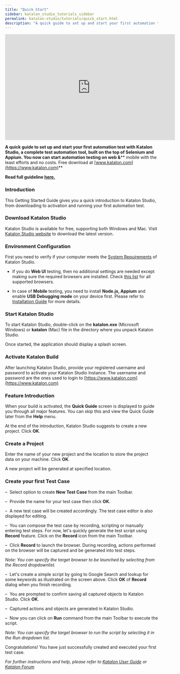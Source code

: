 ```yaml
---
title: "Quick Start"
sidebar: katalon_studio_tutorials_sidebar
permalink: katalon-studio/tutorials/quick_start.html
description: "A quick guide to set up and start your first automation test with Katalon Studio that helps you start automation testing on web and mobile in no times."
---
```

<iframe width="560" height="349" src="https://www.youtube.com/embed/Q80JTXYIteU?autoplay=1" frameborder="0" allowfullscreen="allowfullscreen">&nbsp;</iframe>

**A quick guide to set up and start your first automation test with Katalon Studio, a complete test automation tool, built on the top of Selenium and Appium. You now can start automation testing on web &**** mobile with the least efforts and no costs. Free download at [www.katalon.com](https://www.katalon.com)**

**Read full guideline [here.](/x/l4Ei)**

### Introduction

This Getting Started Guide gives you a quick introduction to Katalon Studio, from downloading to activation and running your first automation test.

### Download Katalon Studio

Katalon Studio is available for free, supporting both Windows and Mac. Visit [Katalon Studio website](https://www.katalon.com/) to download the latest version.

### Environment Configuration

First you need to verify if your computer meets the [System Requirements](http://docs.katalon.com/display/KD/System+Requirements) of Katalon Studio.

- If you do **Web UI** testing, then no additional settings are needed except making sure the required browsers are installed. Check [this list](/x/dAAM) for all supported browsers.

- In case of **Mobile** testing, you need to install **Node.js, Appium** and enable **USB Debugging mode** on your device first. Please refer to [Installation Guide](http://docs.katalon.com/display/KD/Installation+and+Setup) for more details.

### Start Katalon Studio

To start Katalon Studio, double-click on the **katalon.exe** (Microsoft Windows) or **katalon** (Mac) file in the directory where you unpack Katalon Studio.

Once started, the application should display a splash screen.

### Activate Katalon Build

After launching Katalon Studio, provide your registered username and password to activate your Katalon Studio Instance. The username and password are the ones used to login to [https://www.katalon.com](https://www.katalon.com)

### Feature Introduction

When your build is activated, the **Quick Guide** screen is displayed to guide you through all major features. You can skip this and view the Quick Guide later from the **Help** menu.

At the end of the introduction, Katalon Studio suggests to create a new project. Click **OK**.

### Create a Project

Enter the name of your new project and the location to store the project data on your machine. Click **OK**.

A new project will be generated at specified location.

### Create your first Test Case

–  Select option to create **New Test Case** from the main Toolbar.

–  Provide the name for your test case then click **OK**.

–  A new test case will be created accordingly. The test case editor is also displayed for editing.

–  You can compose the test case by recording, scripting or manually entering test steps. For now, let's quickly generate the test script using **Record** feature. Click on the **Record** icon from the main Toolbar.

–  Click **Record** to launch the browser. During recording, actions performed on the browser will be captured and be generated into test steps.

_Note: You can specify the target browser to be launched by selecting from the Record dropdownlist._

–  Let's create a simple script by going to Google Search and lookup for some keywords as illustrated on the screen above. Click **OK** of **Record** dialog when you finish recording.

–  You are prompted to confirm saving all captured objects to Katalon Studio. Click **OK**.

–  Captured actions and objects are generated in Katalon Studio.

–  Now you can click on **Run** command from the main Toolbar to execute the script.

_Note: You can specify the target browser to run the script by selecting it in the Run dropdown list._

Congratulations! You have just successfully created and executed your first test case.

_For further instructions and help, please refer to [Katalon User Guide](/x/oArR) or [Katalon Forum](https://forum.katalon.com/)_
